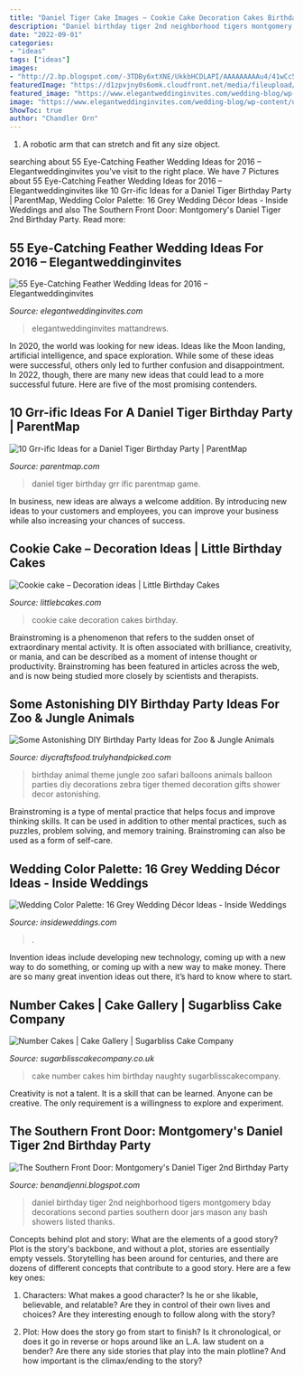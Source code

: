 ```yaml
---
title: "Daniel Tiger Cake Images ~ Cookie Cake Decoration Cakes Birthday"
description: "Daniel birthday tiger 2nd neighborhood tigers montgomery bday decorations second parties southern door jars mason any bash showers listed thanks"
date: "2022-09-01"
categories:
- "ideas"
tags: ["ideas"]
images:
- "http://2.bp.blogspot.com/-3TDBy6xtXNE/UkkbHCDLAPI/AAAAAAAAAu4/41wCc57gRwQ/s1600/IMG_7707.jpg"
featuredImage: "https://d1zpvjny0s6omk.cloudfront.net/media/fileupload/2016/01/12/16_Lombardi-Stanzione_Berit-grey-cake.jpg"
featured_image: "https://www.elegantweddinginvites.com/wedding-blog/wp-content/uploads/2015/11/lovely-white-feather-wedding-cakes.jpg"
image: "https://www.elegantweddinginvites.com/wedding-blog/wp-content/uploads/2015/11/lovely-white-feather-wedding-cakes.jpg"
ShowToc: true
author: "Chandler Orn"
---
```



1. A robotic arm that can stretch and fit any size object.

	

		
searching about 55 Eye-Catching Feather Wedding Ideas for 2016 – Elegantweddinginvites you've visit to the right place. We have 7 Pictures about 55 Eye-Catching Feather Wedding Ideas for 2016 – Elegantweddinginvites like 10 Grr-ific Ideas for a Daniel Tiger Birthday Party | ParentMap, Wedding Color Palette: 16 Grey Wedding Décor Ideas - Inside Weddings and also The Southern Front Door: Montgomery&#039;s Daniel Tiger 2nd Birthday Party. Read more:
		
    
## 55 Eye-Catching Feather Wedding Ideas For 2016 – Elegantweddinginvites

<img loading=lazy src="https://www.elegantweddinginvites.com/wedding-blog/wp-content/uploads/2015/11/lovely-white-feather-wedding-cakes.jpg" onerror="this.onerror=null;this.src='https://tse1.mm.bing.net/th?id=OIP.r0hIcIY3ji48uIMyYY-I8AHaLH&amp;pid=15.1';" alt="55 Eye-Catching Feather Wedding Ideas for 2016 – Elegantweddinginvites">

_Source: elegantweddinginvites.com_

>elegantweddinginvites mattandrews. 

	

In 2020, the world was looking for new ideas. Ideas like the Moon landing, artificial intelligence, and space exploration. While some of these ideas were successful, others only led to further confusion and disappointment. In 2022, though, there are many new ideas that could lead to a more successful future. Here are five of the most promising contenders.

    
## 10 Grr-ific Ideas For A Daniel Tiger Birthday Party | ParentMap

<img loading=lazy src="http://www.parentmap.com/sites/default/files/styles/1180x660_scaled_cropped/public/2018-10/tigergame.jpeg?itok=IpbQkE8a" onerror="this.onerror=null;this.src='https://tse2.mm.bing.net/th?id=OIP.NR4dvLf2it5dKQZKOH9OowHaEJ&amp;pid=15.1';" alt="10 Grr-ific Ideas for a Daniel Tiger Birthday Party | ParentMap">

_Source: parentmap.com_

>daniel tiger birthday grr ific parentmap game. 

	

In business, new ideas are always a welcome addition. By introducing new ideas to your customers and employees, you can improve your business while also increasing your chances of success.

    
## Cookie Cake – Decoration Ideas | Little Birthday Cakes

<img loading=lazy src="http://www.littlebcakes.com/wp-content/uploads/2015/02/cookie-cake-decoration.png" onerror="this.onerror=null;this.src='https://tse1.mm.bing.net/th?id=OIP.TLcQRv3LbqIfeQMkZGUqrAHaJL&amp;pid=15.1';" alt="Cookie cake – Decoration ideas | Little Birthday Cakes">

_Source: littlebcakes.com_

>cookie cake decoration cakes birthday. 

	

Brainstroming is a phenomenon that refers to the sudden onset of extraordinary mental activity. It is often associated with brilliance, creativity, or mania, and can be described as a moment of intense thought or productivity. Brainstroming has been featured in articles across the web, and is now being studied more closely by scientists and therapists.

    
## Some Astonishing DIY Birthday Party Ideas For Zoo &amp; Jungle Animals

<img loading=lazy src="http://diycraftsfood.trulyhandpicked.com/wp-content/uploads/2016/06/Animal-birthday-party_as.jpg" onerror="this.onerror=null;this.src='https://tse3.mm.bing.net/th?id=OIP.83o7nacrJk7rH5246fQUTgHaJ3&amp;pid=15.1';" alt="Some Astonishing DIY Birthday Party Ideas for Zoo &amp; Jungle Animals">

_Source: diycraftsfood.trulyhandpicked.com_

>birthday animal theme jungle zoo safari balloons animals balloon parties diy decorations zebra tiger themed decoration gifts shower decor astonishing. 

	

Brainstroming is a type of mental practice that helps focus and improve thinking skills. It can be used in addition to other mental practices, such as puzzles, problem solving, and memory training. Brainstroming can also be used as a form of self-care.

    
## Wedding Color Palette: 16 Grey Wedding Décor Ideas - Inside Weddings

<img loading=lazy src="https://d1zpvjny0s6omk.cloudfront.net/media/fileupload/2016/01/12/16_Lombardi-Stanzione_Berit-grey-cake.jpg" onerror="this.onerror=null;this.src='https://tse4.mm.bing.net/th?id=OIP.h2-RGy-aggOQCTaT7qXXVAHaJ5&amp;pid=15.1';" alt="Wedding Color Palette: 16 Grey Wedding Décor Ideas - Inside Weddings">

_Source: insideweddings.com_

>. 

	

Invention ideas include developing new technology, coming up with a new way to do something, or coming up with a new way to make money. There are so many great invention ideas out there, it’s hard to know where to start.

    
## Number Cakes | Cake Gallery | Sugarbliss Cake Company

<img loading=lazy src="http://www.sugarblisscakecompany.co.uk/cms-assets/images/238828.21-celebration-cake.jpg" onerror="this.onerror=null;this.src='https://tse4.mm.bing.net/th?id=OIP.7h5sN4x8X9D65ntzul2vAgHaE7&amp;pid=15.1';" alt="Number Cakes | Cake Gallery | Sugarbliss Cake Company">

_Source: sugarblisscakecompany.co.uk_

>cake number cakes him birthday naughty sugarblisscakecompany. 

	

Creativity is not a talent. It is a skill that can be learned. Anyone can be creative. The only requirement is a willingness to explore and experiment.

    
## The Southern Front Door: Montgomery&#039;s Daniel Tiger 2nd Birthday Party

<img loading=lazy src="http://2.bp.blogspot.com/-3TDBy6xtXNE/UkkbHCDLAPI/AAAAAAAAAu4/41wCc57gRwQ/s1600/IMG_7707.jpg" onerror="this.onerror=null;this.src='https://tse2.mm.bing.net/th?id=OIP.izyRBSjdZASIZ_cMu4jaSQHaJ4&amp;pid=15.1';" alt="The Southern Front Door: Montgomery&#039;s Daniel Tiger 2nd Birthday Party">

_Source: benandjenni.blogspot.com_

>daniel birthday tiger 2nd neighborhood tigers montgomery bday decorations second parties southern door jars mason any bash showers listed thanks. 

	

Concepts behind plot and story: What are the elements of a good story?
Plot is the story's backbone, and without a plot, stories are essentially empty vessels. Storytelling has been around for centuries, and there are dozens of different concepts that contribute to a good story. Here are a few key ones:
1) Characters: What makes a good character? Is he or she likable, believable, and relatable? Are they in control of their own lives and choices? Are they interesting enough to follow along with the story?

2) Plot: How does the story go from start to finish? Is it chronological, or does it go in reverse or hops around like an L.A. law student on a bender? Are there any side stories that play into the main plotline? And how important is the climax/ending to the story?

